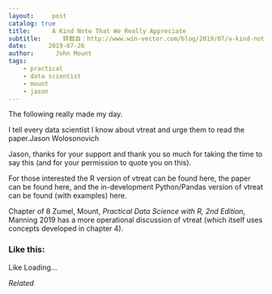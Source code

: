 ```yaml
---
layout:     post
catalog: true
title:      A Kind Note That We Really Appreciate
subtitle:      转载自：http://www.win-vector.com/blog/2019/07/a-kind-note-that-we-really-appreciate/
date:      2019-07-26
author:      John Mount
tags:
    - practical
    - data scientist
    - mount
    - jason
---
```


The following really made my day.

> 
I tell every data scientist I know about vtreat and urge them to read the paper.Jason Wolosonovich


Jason, thanks for your support and thank you so much for taking the time to say this (and for your permission to quote you on this).

For those interested the R version of vtreat can be found here, the paper can be found here, and the in-development Python/Pandas version of vtreat can be found (with examples) here.

Chapter of 8 Zumel, Mount, *Practical Data Science with R, 2nd Edition*, Manning 2019 has a more operational discussion of vtreat (which itself uses concepts developed in chapter 4).

### Like this:

Like Loading...


*Related*

